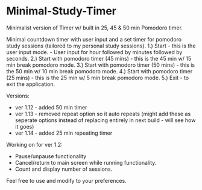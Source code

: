 # Minimal-Study-Timer
Minimalist version of Timer w/ built in 25, 45 & 50 min Pomodoro timer.

Minimal countdown timer with user input and a set timer for pomodoro study sessions (tailored to my personal study sessions).
1.) Start - this is the user input mode. - User input for hour followed by minutes followed by seconds.
2.) Start with pomodoro timer (45 mins) - this is the 45 min w/ 15 min break pomodoro mode.
3.) Start with pomodoro timer (50 mins) - this is the 50 min w/ 10 min break pomodoro mode.
4.) Start with pomodoro timer (25 mins) - this is the 25 min w/ 5 min break pomodoro mode.
5.) Exit - to exit the application.


Versions:
- ver 1.12 - added 50 min timer
- ver 1.13 - removed repeat option so it auto repeats (might add these as seperate options instead of replacing entirely in next build - will see how it goes)
- ver 1.14 - added 25 min repeating timer

Working on for ver 1.2:
- Pause/unpause functionality
- Cancel/return to main screen while running functionality.
- Count and display number of sessions.

Feel free to use and modify to your preferences.
